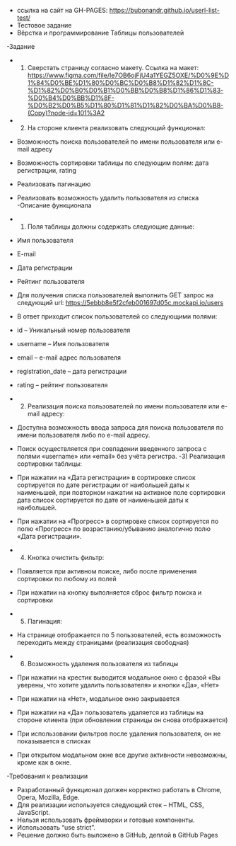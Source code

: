 - ссылка на сайт на GH-PAGES: https://bubonandr.github.io/userl-list-test/
- Тестовое задание
- Вёрстка и программирование Таблицы пользователей

-Задание

- 1.  Сверстать страницу согласно макету. Ссылка на макет: https://www.figma.com/file/Ie7OB6ojFjU4a1YEGZ5OXE/%D0%9E%D1%84%D0%BE%D1%80%D0%BC%D0%B8%D1%82%D1%8C-%D1%82%D0%B0%D0%B1%D0%BB%D0%B8%D1%86%D1%83-%D0%B4%D0%BB%D1%8F-%D0%B2%D0%B5%D1%80%D1%81%D1%82%D0%BA%D0%B8-(Copy)?node-id=101%3A2
- 2.  На стороне клиента реализовать следующий функционал:
- Возможность поиска пользователей по имени пользователя или e-mail адресу
- Возможность сортировки таблицы по следующим полям: дата регистрации, rating
- Реализовать пагинацию
- Реализовать возможность удалить пользователя из списка
  -Описание функционала
- 1.  Поля таблицы должны содержать следующие данные:
- Имя пользователя
- E-mail
- Дата регистрации
- Рейтинг пользователя

- Для получения списка пользователей выполнить GET запрос на следующий url: https://5ebbb8e5f2cfeb001697d05c.mockapi.io/users
- В ответ приходит список пользователей со следующими полями:
- id – Уникальный номер пользователя
- username – Имя пользователя
- email – e-mail адрес пользователя
- registration_date – дата регистрации
- rating – рейтинг пользователя
- 2.  Реализация поиска пользователей по имени пользователя или e-mail адресу:
- Доступна возможность ввода запроса для поиска пользователя по имени пользователя либо по e-mail адресу.
- Поиск осуществляется при совпадении введенного запроса с полями «username» или «email» без учёта регистра.
  -3) Реализация сортировки таблицы:
- При нажатии на «Дата регистрации» в сортировке список сортируется по дате регистрации от наибольшей даты к наименьшей, при повторном нажатии на активное поле сортировки дата список сортируется по дате от наименьшей даты к наибольшей.
- При нажатии на «Прогресс» в сортировке список сортируется по полю «Прогресс» по возрастанию/убыванию аналогично полю «Дата регистрации».
- 4.  Кнопка очистить фильтр:
- Появляется при активном поиске, либо после применения сортировки по любому из полей
- При нажатии на кнопку выполняется сброс фильтр поиска и сортировки
- 5.  Пагинация:
- На странице отображается по 5 пользователей, есть возможность переходить между страницами (реализация свободная)
- 6. Возможность удаления пользователя из таблицы
- При нажатии на крестик выводится модальное окно с фразой «Вы уверены, что хотите удалить пользователя» и кнопки «Да», «Нет»
- При нажатии на «Нет», модальное окно закрывается
- При нажатии на «Да» пользователь удаляется из таблицы на стороне клиента (при обновлении страницы он снова отображается)
- При использовании фильтров после удаления пользователя, он не показывается в списках
- При открытом модальном окне все другие активности невозможны, кроме как в окне.

-Требования к реализации

- Разработанный функционал должен корректно работать в Chrome, Opera, Mozilla, Edge.
- Для реализации используется следующий стек – HTML, CSS, JavaScript.
- Нельзя использовать фреймворки и готовые компоненты.
- Использовать “use strict”.
- Решение должно быть выложено в GitHub, деплой в GitHub Pages
